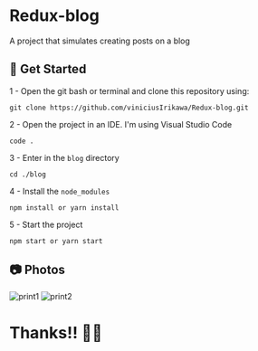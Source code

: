 # Redux-blog
A project that simulates creating posts on a blog


## 🚀 Get Started

1 - Open the git bash or terminal and clone this repository using:
```
git clone https://github.com/viniciusIrikawa/Redux-blog.git
```

2 - Open the project in an IDE. I'm using Visual Studio Code
```
code .
```

3 - Enter in the `blog` directory 
```
cd ./blog
```

4 - Install the `node_modules`
```
npm install or yarn install
```

5 - Start the project
```
npm start or yarn start
```

## 📷 Photos 

![print1](https://user-images.githubusercontent.com/55358204/202591760-945e8c50-8e12-48fd-b183-3171d7d9a11d.png)
![print2](https://user-images.githubusercontent.com/55358204/202591767-fc239b97-219b-403e-a432-9e9d0f0d5215.png)


# Thanks!! 🙋‍♂️
